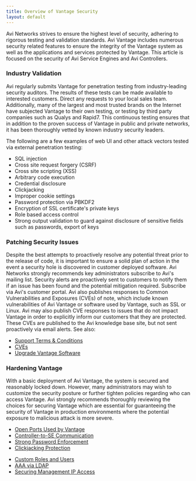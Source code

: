 ```yaml
---
title: Overview of Vantage Security
layout: default
---
```

Avi Networks strives to ensure the highest level of security, adhering to rigorous testing and validation standards. Avi Vantage includes numerous security related features to ensure the integrity of the Vantage system as well as the applications and services protected by Vantage. This article is focused on the security of Avi Service Engines and Avi Controllers.

### Industry Validation

Avi regularly submits Vantage for penetration testing from industry-leading security auditors. The results of these tests can be made available to interested customers. Direct any requests to your local sales team.
Additionally, many of the largest and most trusted brands on the Internet have subjected Vantage to their own testing, or testing by third party companies such as Qualys and Rapid7. This continuous testing ensures that in addition to the proven success of Vantage in public and private networks, it has been thoroughly vetted by known industry security leaders.

The following are a few examples of web UI and other attack vectors tested via external penetration testing:

* SQL injection
* Cross site request forgery (CSRF)
* Cross site scripting (XSS)
* Arbitrary code execution
* Credential disclosure
* Clickjacking
* Improper cookie settings
* Password protection via PBKDF2
* Encryption of SSL certificate's private keys
* Role based access control
* Strong output validation to guard against disclosure of sensitive fields such as passwords, export of keys 

 

### Patching Security Issues

Despite the best attempts to proactively resolve any potential threat prior to the release of code, it is important to ensure a solid plan of action in the event a security hole is discovered in customer deployed software.
Avi Networks strongly recommends key administrators subscribe to Avi's mailing list. Security alerts are proactively sent to customers to notify them if an issue has been found and the potential mitigation required. Subscribe via Avi's customer portal.
Avi also publishes responses to Common Vulnerabilities and Exposures (CVEs) of note, which include known vulnerabilities of Avi Vantage or software used by Vantage, such as SSL or Linux. Avi may also publish CVE responses to issues that do not impact Vantage in order to explicitly inform our customers that they are protected. These CVEs are published to the Avi knowledge base site, but not sent proactively via email alerts.
See also:

* <a href="/docs/16.2.2/support-terms-and-conditions">Support Terms &amp; Conditions</a>
* <a href="/docs/16.2.2//search-results/?q=cve">CVEs</a>
* <a href="/docs/16.2.2/upgrading-the-vantage-software">Upgrade Vantage Software</a> 

### Hardening Vantage

With a basic deployment of Avi Vantage, the system is secured and reasonably locked down. However, many administrators may wish to customize the security posture or further tighten policies regarding who can access Vantage. Avi strongly recommends thoroughly reviewing the choices for securing Vantage which are essential for guaranteeing the security of Vantage in production environments where the potential exposure to malicious attack is more severe.

* <a href="/docs/16.2.2/protocol-ports-used-by-avi-vantage-for-management-communication/">Open Ports Used by Vantage</a>
* <a href="/docs/16.2.2/controller-to-service-engine-communication">Controller-to-SE Communication</a>
* <a href="/docs/16.2.2/strong-password-enforcement">Strong Password Enforcement</a>
* <a href="/docs/16.2.2/clickjacking-protection">Clickjacking Protection</a>
<!-- TODO: Figure out where this is actually supposed to point. It's a broken link on the KB. -->
* <a href="/docs/16.2.2/configuration-guide/administration/user-accounts/">Custom Roles and Users</a>
* <a href="/docs/16.2.2/ldap-auth-profile-test">AAA via LDAP</a>
* <a href="/docs/16.2.2/securing-management-ip-access">Securing Management IP Access</a> 

 

